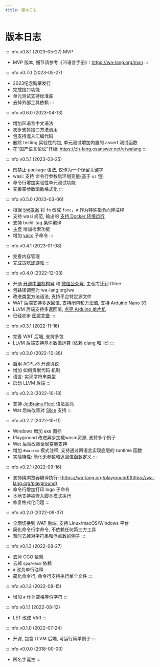 ```yaml
---
title: 版本日志
---
```


# 版本日志

::: info v0.8.1 (2023-05-27) MVP
  - MVP 版本, 细节请参考《凹语言手册》：https://wa-lang.org/man
:::

::: info v0.7.0 (2023-05-27)
  - 2023纪念胸章发行
  - 完成接口功能
  - 单元测试支持标准库
  - 去掉外部工具依赖
:::

::: info v0.6.0 (2023-04-13)
  - 增加凹语言中文语法
  - 初步支持接口方法调用
  - 包支持混入汇编代码
  - 删除 testing 实验性的包, 单元测试增加内置的 assert 测试函数
  - 在“国产语言论坛”开板: https://zh-lang.osanswer.net/c/walang
:::

::: info v0.5.1 (2023-03-25)
  - 凹禁止 package 语法, 仅作为一个保留关键字
  - wasi: 支持 命令行参数后环境变量(基于 `os` 包)
  - 命令行增加实验性单元测试功能
  - 完善空参数函数格式化
:::

::: info v0.5.0 (2023-03-06)
  - 根据 [5号提案](https://wa-lang.org/community/proposal/p0005.html) 将 `fn` 改成 `func`，`#` 作为特殊指令而非注释
  - 支持 wasi 规范, 输出的 [支持 Docker 环境运行](https://wa-lang.org/smalltalk/st0020.html)
  - 支持 build-tag 条件编译
  - [主页](https://wa-lang.org/) 增加检索功能
  - 增加 [yacc](https://wa-lang.org/smalltalk/st0021.html) 子命令
:::

::: info v0.4.1 (2023-01-08)
  - 完善内存管理
  - [完成贪吃蛇游戏](https://wa-lang.org/smalltalk/st0018.html)
:::

::: info v0.4.0 (2022-12-03)
  - 开通 [开源中国机构号](https://my.oschina.net/walang) 和 [微信公众号](https://wa-lang.org/community/), 主仓库迁到 Gitee
  - 包路径调整为 wa-lang.org/wa
  - 改进类型方法语法, 支持平台特定源文件
  - WAT 后端支持多返回值, 支持闭包和方法值, [支持 Arduino Nano 33](https://wa-lang.org/smalltalk/st0015.html)
  - LLVM 后端支持多返回值, [点亮 Arduino 单片机](https://wa-lang.org/smalltalk/st0014.html)
  - 已经初步 [图灵完备](https://wa-lang.org/smalltalk/st0013.html)
:::

::: info v0.3.1 (2022-11-16)
  - 完善 WAT 后端, 支持多包
  - LLVM 后端支持基本数值运算 (依赖 clang 和 llc)
:::

::: info v0.3.0 (2022-10-28)
  - 启用 AGPLv3 开源协议
  - 增加 如何贡献代码 机制
  - 语言: 实现字符串类型
  - 启动 LLVM 后端
:::

::: info v0.2.3 (2022-10-18)
  - 支持 [JetBrains Fleet](https://github.com/wa-lang/fleet-wa) 语法高亮
  - Wat 后端改善对 [Slice](https://github.com/wa-lang/wa/blob/master/slice.wa) 支持
:::

::: info v0.2.2 (2022-10-11)
  - Windows 增加 exe 图标
  - Playground 改进异步加载wasm资源, 支持多个例子
  - Wat 后端改善全局变量支持
  - 增加 `#wa:xxx` 模式注释, 支持通过凹语言实现底层的 runtime 函数
  - 实验特性: 简化无参数和返回值函数定义
:::

::: info v0.2.1 (2022-09-16)
  - 支持纯浏览器编译执行: [https://wa-lang.org/playground](https://wa-lang.org/playground)
  - 命令行增加打印 logo 子命令
  - 本地支持被嵌入脚本模式执行
  - 修复格式化问题
:::

::: info v0.2.0 (2022-09-07)
  - 全面切换到 WAT 后端, 支持 Linux/macOS/Windows 平台
  - 简化命令行字命令, 不依赖任何第三方工具
  - 暂时去掉对字符串和浮点数的例子
:::

::: info v0.1.3 (2022-08-27)
  - 去掉 CGO 依赖
  - 去掉 `opa/wasm` 依赖
  - `#` 改为单行注释 
  - 简化命令行, 命令行支持执行单个文件
:::

::: info v0.1.2 (2022-08-15)
  - 增加 `#` 作为空格等价字符
:::

::: info v0.1.1 (2022-08-12)
  - LET 改成 VAR
:::

::: info v0.1.0 (2022-07-24)
  - 开源, 包含 LLVM 后端, 可运行简单例子
:::

::: info v0.0.0 (2018-00-00)
  - 凹名字诞生
:::
